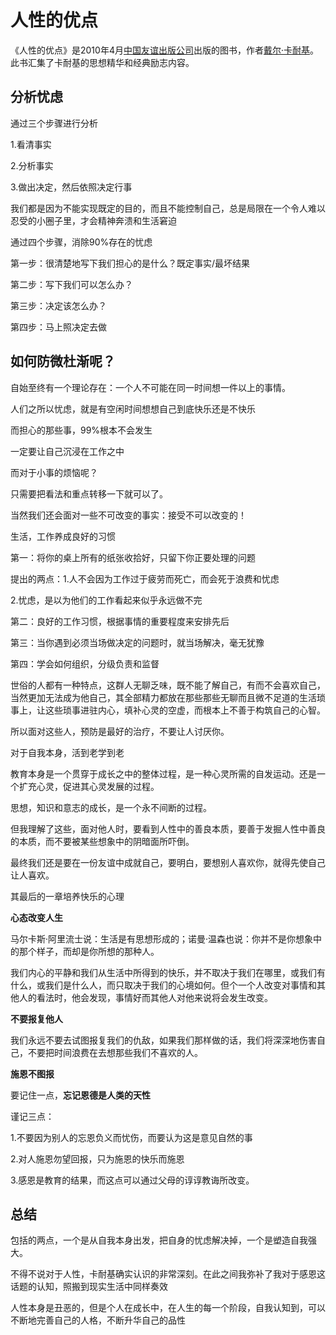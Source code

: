 # 人性的优点

《人性的优点》是2010年4月[中国友谊出版公司](https://baike.baidu.com/item/中国友谊出版公司/10748943?fromModule=lemma_inlink)出版的图书，作者[戴尔·卡耐基](https://baike.baidu.com/item/戴尔·卡耐基/6896000?fromModule=lemma_inlink)。此书汇集了卡耐基的思想精华和经典励志内容。

## 分析忧虑

通过三个步骤进行分析

1.看清事实

2.分析事实

3.做出决定，然后依照决定行事

我们都是因为不能实现既定的目的，而且不能控制自己，总是局限在一个令人难以忍受的小圈子里，才会精神奔溃和生活窘迫

通过四个步骤，消除90%存在的忧虑

第一步：很清楚地写下我们担心的是什么？既定事实/最坏结果

第二步：写下我们可以怎么办？

第三步：决定该怎么办？

第四步：马上照决定去做



## 如何防微杜渐呢？

自始至终有一个理论存在：一个人不可能在同一时间想一件以上的事情。

人们之所以忧虑，就是有空闲时间想想自己到底快乐还是不快乐

而担心的那些事，99%根本不会发生

一定要让自己沉浸在工作之中



而对于小事的烦恼呢？

只需要把看法和重点转移一下就可以了。

当然我们还会面对一些不可改变的事实：接受不可以改变的！



生活，工作养成良好的习惯

第一：将你的桌上所有的纸张收拾好，只留下你正要处理的问题

提出的两点：1.人不会因为工作过于疲劳而死亡，而会死于浪费和忧虑

2.忧虑，是以为他们的工作看起来似乎永远做不完

第二：良好的工作习惯，根据事情的重要程度来安排先后

第三：当你遇到必须当场做决定的问题时，就当场解决，毫无犹豫

第四：学会如何组织，分级负责和监督



世俗的人都有一种特点，这群人无聊乏味，既不能了解自己，有而不会喜欢自己，当然更加无法成为他自己，其全部精力都放在那些那些无聊而且微不足道的生活琐事上，让这些琐事进驻内心，填补心灵的空虚，而根本上不善于构筑自己的心智。

所以面对这些人，预防是最好的治疗，不要让人讨厌你。

对于自我本身，活到老学到老

教育本身是一个贯穿于成长之中的整体过程，是一种心灵所需的自发运动。还是一个扩充心灵，促进其心灵发展的过程。

思想，知识和意志的成长，是一个永不间断的过程。

但我理解了这些，面对他人时，要看到人性中的善良本质，要善于发掘人性中善良的本质，而不要被某些想象中的阴暗面所吓倒。

最终我们还是要在一份友谊中成就自己，要明白，要想别人喜欢你，就得先使自己让人喜欢。



其最后的一章培养快乐的心理

**心态改变人生**

马尔卡斯·阿里流士说：生活是有思想形成的；诺曼·温森也说：你并不是你想象中的那个样子，而却是你所想的那种人。

我们内心的平静和我们从生活中所得到的快乐，并不取决于我们在哪里，或我们有什么，或我们是什么人，而只取决于我们的心境如何。但个一个人改变对事情和其他人的看法时，他会发现，事情好而其他人对他来说将会发生改变。

**不要报复他人**

我们永远不要去试图报复我们的仇敌，如果我们那样做的话，我们将深深地伤害自己，不要把时间浪费在去想那些我们不喜欢的人。

**施恩不图报**

要记住一点，**忘记恩德是人类的天性**

谨记三点：

1.不要因为别人的忘恩负义而忧伤，而要认为这是意见自然的事

2.对人施恩勿望回报，只为施恩的快乐而施恩

3.感恩是教育的结果，而这点可以通过父母的谆谆教诲所改变。



## 总结

包括的两点，一个是从自我本身出发，把自身的忧虑解决掉，一个是塑造自我强大。

不得不说对于人性，卡耐基确实认识的非常深刻。在此之间我弥补了我对于感恩这话题的认知，照搬到现实生活中同样奏效

人性本身是丑恶的，但是个人在成长中，在人生的每一个阶段，自我认知到，可以不断地完善自己的人格，不断升华自己的品性

